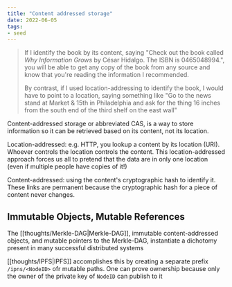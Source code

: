 ```yaml
---
title: "Content addressed storage"
date: 2022-06-05
tags:
- seed
---
```


> If I identify the book by its content, saying "Check out the book called *Why Information Grows* by César Hidalgo. The ISBN is 0465048994.", you will be able to get any copy of the book from any source and know that you're reading the information I recommended.
> 
> By contrast, if I used location-addressing to identify the book, I would have to point to a location, saying something like "Go to the news stand at Market & 15th in Philadelphia and ask for the thing 16 inches from the south end of the third shelf on the east wall"

Content-addressed storage or abbreviated CAS, is a way to store information so it can be retrieved based on its content, not its location.

Location-addressed: e.g. HTTP, you lookup a content by its location (URI). Whoever controls the location controls the content. This location-addressed approach forces us all to pretend that the data are in only one location (even if multiple people have copies of it!)

Content-addressed: using the content's cryptographic hash to identify it. These links are permanent because the cryptographic hash for a piece of content never changes. 

## Immutable Objects, Mutable References
The [[thoughts/Merkle-DAG|Merkle-DAG]], immutable content-addressed objects, and mutable pointers to the Merkle-DAG, instantiate a dichotomy present in many successful distributed systems

[[thoughts/IPFS|IPFS]] accomplishes this by creating a separate prefix `/ipns/<NodeID>` ofr mutable paths. One can prove ownership because only the owner of the private key of `NodeID` can publish to it 